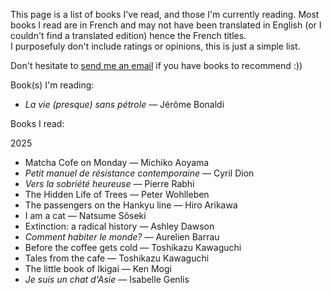 This page is a list of books I've read, and those I'm currently reading. 
Most books I read are in French and may not have been translated in English (or I couldn't find a translated edition) hence the French titles.  
I purposefuly don't include ratings or opinions, this is just a simple list.

Don't hesitate to [send me an email](mailto:hello@theoo.dev) if you have books to recommend :))


Book(s) I'm reading:

- _La vie (presque) sans pétrole_ — Jérôme Bonaldi

Books I read:  

2025
- Matcha Cofe on Monday — Michiko Aoyama
- _Petit manuel de résistance contemporaine_ — Cyril Dion
- _Vers la sobriété heureuse_ — Pierre Rabhi
- The Hidden Life of Trees — Peter Wohlleben
- The passengers on the Hankyu line — Hiro Arikawa 
- I am a cat — Natsume Sôseki
- Extinction: a radical history — Ashley Dawson
- _Comment habiter le monde?_ — Aurelien Barrau
- Before the coffee gets cold — Toshikazu Kawaguchi
- Tales from the cafe — Toshikazu Kawaguchi
- The little book of Ikigai — Ken Mogi
- _Je suis un chat d'Asie_ — Isabelle Genlis
